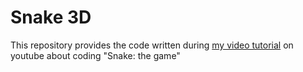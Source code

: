 # Snake 3D

This repository provides the code written during [my video tutorial](https://www.youtube.com/watch?v=44SpOZgB0lQ) on youtube about coding "Snake: the game"
